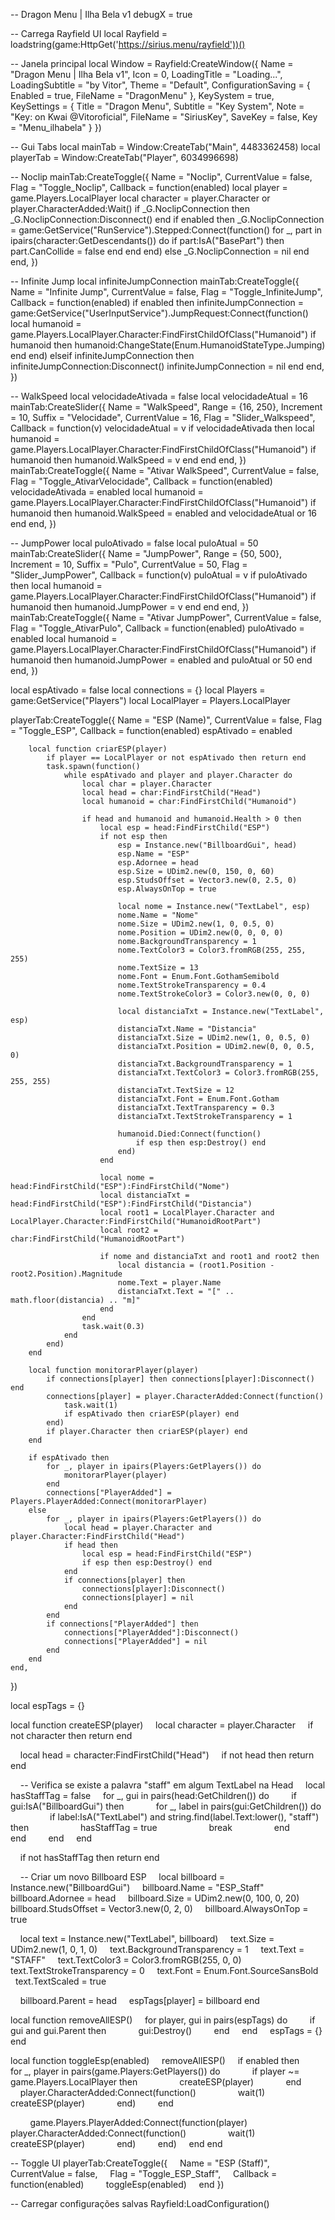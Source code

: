 -- Dragon Menu | Ilha Bela v1
debugX = true

-- Carrega Rayfield UI
local Rayfield = loadstring(game:HttpGet('https://sirius.menu/rayfield'))()

-- Janela principal
local Window = Rayfield:CreateWindow({
	Name = "Dragon Menu | Ilha Bela v1",
	Icon = 0,
	LoadingTitle = "Loading...",
	LoadingSubtitle = "by Vitor",
	Theme = "Default",
	ConfigurationSaving = {
		Enabled = true,
		FileName = "DragonMenu"
	},
	KeySystem = true,
	KeySettings = {
		Title = "Dragon Menu",
		Subtitle = "Key System",
		Note = "Key: on Kwai @Vitoroficial",
		FileName = "SiriusKey",
		SaveKey = false,
		Key = "Menu_ilhabela"
	}
})

-- Gui Tabs
local mainTab = Window:CreateTab("Main", 4483362458)
local playerTab = Window:CreateTab("Player", 6034996698)

-- Noclip
mainTab:CreateToggle({
	Name = "Noclip",
	CurrentValue = false,
	Flag = "Toggle_Noclip",
	Callback = function(enabled)
		local player = game.Players.LocalPlayer
		local character = player.Character or player.CharacterAdded:Wait()
		if _G.NoclipConnection then _G.NoclipConnection:Disconnect() end
		if enabled then
			_G.NoclipConnection = game:GetService("RunService").Stepped:Connect(function()
				for _, part in ipairs(character:GetDescendants()) do
					if part:IsA("BasePart") then part.CanCollide = false end
				end
			end)
		else
			_G.NoclipConnection = nil
		end
	end,
})

-- Infinite Jump
local infiniteJumpConnection
mainTab:CreateToggle({
	Name = "Infinite Jump",
	CurrentValue = false,
	Flag = "Toggle_InfiniteJump",
	Callback = function(enabled)
		if enabled then
			infiniteJumpConnection = game:GetService("UserInputService").JumpRequest:Connect(function()
				local humanoid = game.Players.LocalPlayer.Character:FindFirstChildOfClass("Humanoid")
				if humanoid then humanoid:ChangeState(Enum.HumanoidStateType.Jumping) end
			end)
		elseif infiniteJumpConnection then
			infiniteJumpConnection:Disconnect()
			infiniteJumpConnection = nil
		end
	end,
})

-- WalkSpeed
local velocidadeAtivada = false
local velocidadeAtual = 16
mainTab:CreateSlider({
	Name = "WalkSpeed",
	Range = {16, 250},
	Increment = 10,
	Suffix = "Velocidade",
	CurrentValue = 16,
	Flag = "Slider_Walkspeed",
	Callback = function(v)
		velocidadeAtual = v
		if velocidadeAtivada then
			local humanoid = game.Players.LocalPlayer.Character:FindFirstChildOfClass("Humanoid")
			if humanoid then humanoid.WalkSpeed = v end
		end
	end,
})
mainTab:CreateToggle({
	Name = "Ativar WalkSpeed",
	CurrentValue = false,
	Flag = "Toggle_AtivarVelocidade",
	Callback = function(enabled)
		velocidadeAtivada = enabled
		local humanoid = game.Players.LocalPlayer.Character:FindFirstChildOfClass("Humanoid")
		if humanoid then humanoid.WalkSpeed = enabled and velocidadeAtual or 16 end
	end,
})

-- JumpPower
local puloAtivado = false
local puloAtual = 50
mainTab:CreateSlider({
	Name = "JumpPower",
	Range = {50, 500},
	Increment = 10,
	Suffix = "Pulo",
	CurrentValue = 50,
	Flag = "Slider_JumpPower",
	Callback = function(v)
		puloAtual = v
		if puloAtivado then
			local humanoid = game.Players.LocalPlayer.Character:FindFirstChildOfClass("Humanoid")
			if humanoid then humanoid.JumpPower = v end
		end
	end,
})
mainTab:CreateToggle({
	Name = "Ativar JumpPower",
	CurrentValue = false,
	Flag = "Toggle_AtivarPulo",
	Callback = function(enabled)
		puloAtivado = enabled
		local humanoid = game.Players.LocalPlayer.Character:FindFirstChildOfClass("Humanoid")
		if humanoid then humanoid.JumpPower = enabled and puloAtual or 50 end
	end,
})

local espAtivado = false
local connections = {}
local Players = game:GetService("Players")
local LocalPlayer = Players.LocalPlayer

playerTab:CreateToggle({
	Name = "ESP (Name)",
	CurrentValue = false,
	Flag = "Toggle_ESP",
	Callback = function(enabled)
		espAtivado = enabled 

		local function criarESP(player)
			if player == LocalPlayer or not espAtivado then return end
			task.spawn(function()
				while espAtivado and player and player.Character do
					local char = player.Character
					local head = char:FindFirstChild("Head")
					local humanoid = char:FindFirstChild("Humanoid")

					if head and humanoid and humanoid.Health > 0 then
						local esp = head:FindFirstChild("ESP")
						if not esp then
							esp = Instance.new("BillboardGui", head)
							esp.Name = "ESP"
							esp.Adornee = head
							esp.Size = UDim2.new(0, 150, 0, 60)
							esp.StudsOffset = Vector3.new(0, 2.5, 0)
							esp.AlwaysOnTop = true

							local nome = Instance.new("TextLabel", esp)
							nome.Name = "Nome"
							nome.Size = UDim2.new(1, 0, 0.5, 0)
							nome.Position = UDim2.new(0, 0, 0, 0)
							nome.BackgroundTransparency = 1
							nome.TextColor3 = Color3.fromRGB(255, 255, 255)
							nome.TextSize = 13
							nome.Font = Enum.Font.GothamSemibold
							nome.TextStrokeTransparency = 0.4
							nome.TextStrokeColor3 = Color3.new(0, 0, 0)

							local distanciaTxt = Instance.new("TextLabel", esp)
							distanciaTxt.Name = "Distancia"
							distanciaTxt.Size = UDim2.new(1, 0, 0.5, 0)
							distanciaTxt.Position = UDim2.new(0, 0, 0.5, 0)
							distanciaTxt.BackgroundTransparency = 1
							distanciaTxt.TextColor3 = Color3.fromRGB(255, 255, 255)
							distanciaTxt.TextSize = 12
							distanciaTxt.Font = Enum.Font.Gotham
							distanciaTxt.TextTransparency = 0.3
							distanciaTxt.TextStrokeTransparency = 1

							humanoid.Died:Connect(function()
								if esp then esp:Destroy() end
							end)
						end

						local nome = head:FindFirstChild("ESP"):FindFirstChild("Nome")
						local distanciaTxt = head:FindFirstChild("ESP"):FindFirstChild("Distancia")
						local root1 = LocalPlayer.Character and LocalPlayer.Character:FindFirstChild("HumanoidRootPart")
						local root2 = char:FindFirstChild("HumanoidRootPart")

						if nome and distanciaTxt and root1 and root2 then
							local distancia = (root1.Position - root2.Position).Magnitude
							nome.Text = player.Name
							distanciaTxt.Text = "[" .. math.floor(distancia) .. "m]"
						end
					end
					task.wait(0.3)
				end
			end)
		end

		local function monitorarPlayer(player)
			if connections[player] then connections[player]:Disconnect() end
			connections[player] = player.CharacterAdded:Connect(function()
				task.wait(1)
				if espAtivado then criarESP(player) end
			end)
			if player.Character then criarESP(player) end
		end

		if espAtivado then
			for _, player in ipairs(Players:GetPlayers()) do
				monitorarPlayer(player)
			end
			connections["PlayerAdded"] = Players.PlayerAdded:Connect(monitorarPlayer)
		else
			for _, player in ipairs(Players:GetPlayers()) do
				local head = player.Character and player.Character:FindFirstChild("Head")
				if head then
					local esp = head:FindFirstChild("ESP")
					if esp then esp:Destroy() end
				end
				if connections[player] then
					connections[player]:Disconnect()
					connections[player] = nil
				end
			end
			if connections["PlayerAdded"] then
				connections["PlayerAdded"]:Disconnect()
				connections["PlayerAdded"] = nil
			end
		end
	end,
})

local espTags = {}

local function createESP(player)
    local character = player.Character
    if not character then return end

    local head = character:FindFirstChild("Head")
    if not head then return end

    -- Verifica se existe a palavra "staff" em algum TextLabel na Head
    local hasStaffTag = false
    for _, gui in pairs(head:GetChildren()) do
        if gui:IsA("BillboardGui") then
            for _, label in pairs(gui:GetChildren()) do
                if label:IsA("TextLabel") and string.find(label.Text:lower(), "staff") then
                    hasStaffTag = true
                    break
                end
            end
        end
    end

    if not hasStaffTag then return end

    -- Criar um novo Billboard ESP
    local billboard = Instance.new("BillboardGui")
    billboard.Name = "ESP_Staff"
    billboard.Adornee = head
    billboard.Size = UDim2.new(0, 100, 0, 20)
    billboard.StudsOffset = Vector3.new(0, 2, 0)
    billboard.AlwaysOnTop = true

    local text = Instance.new("TextLabel", billboard)
    text.Size = UDim2.new(1, 0, 1, 0)
    text.BackgroundTransparency = 1
    text.Text = "STAFF"
    text.TextColor3 = Color3.fromRGB(255, 0, 0)
    text.TextStrokeTransparency = 0
    text.Font = Enum.Font.SourceSansBold
    text.TextScaled = true

    billboard.Parent = head
    espTags[player] = billboard
end

local function removeAllESP()
    for player, gui in pairs(espTags) do
        if gui and gui.Parent then
            gui:Destroy()
        end
    end
    espTags = {}
end

local function toggleEsp(enabled)
    removeAllESP()
    if enabled then
        for _, player in pairs(game.Players:GetPlayers()) do
            if player ~= game.Players.LocalPlayer then
                createESP(player)
            end
            player.CharacterAdded:Connect(function()
                wait(1)
                createESP(player)
            end)
        end

        game.Players.PlayerAdded:Connect(function(player)
            player.CharacterAdded:Connect(function()
                wait(1)
                createESP(player)
            end)
        end)
    end
end

-- Toggle UI
playerTab:CreateToggle({
    Name = "ESP (Staff)",
    CurrentValue = false,
    Flag = "Toggle_ESP_Staff",
    Callback = function(enabled)
        toggleEsp(enabled)
    end
})

-- Carregar configurações salvas
Rayfield:LoadConfiguration()
